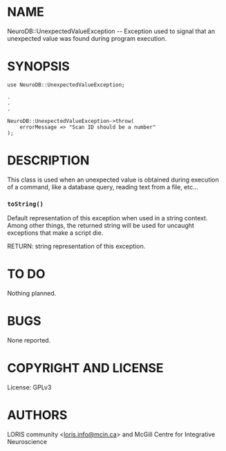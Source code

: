# NAME

NeuroDB::UnexpectedValueException -- Exception used to signal that an unexpected value was found during program execution.

# SYNOPSIS

    use NeuroDB::UnexpectedValueException;

    .
    .
    .

    NeuroDB::UnexpectedValueException->throw(
        errorMessage => "Scan ID should be a number"
    );

# DESCRIPTION

This class is used when an unexpected value is obtained during execution of a command, like
a database query, reading text from a file, etc... 

### `toString()`

Default representation of this exception when used in a string context.
Among other things, the returned string will be used for uncaught exceptions
that make a script die. 

RETURN: string representation of this exception.

# TO DO

Nothing planned.

# BUGS

None reported.

# COPYRIGHT AND LICENSE

License: GPLv3

# AUTHORS

LORIS community &lt;loris.info@mcin.ca> and McGill Centre for Integrative
Neuroscience
